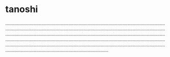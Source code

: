 # tanoshi
............................................................................................................................................................................................................................................................................................................................................................................................................................................................................................................................................................................................................................................................................................................................